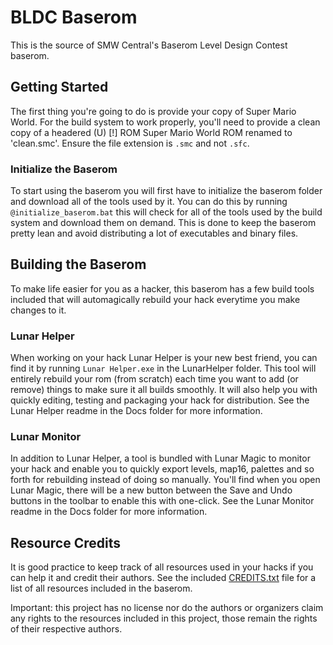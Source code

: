 # BLDC Baserom

This is the source of SMW Central's Baserom Level Design Contest baserom.

## Getting Started

The first thing you're going to do is provide your copy of Super Mario World. For the build system to work properly, you'll need to provide a clean copy of a headered (U) [!] ROM Super Mario World ROM renamed to 'clean.smc'. Ensure the file extension is `.smc` and not `.sfc`.

### Initialize the Baserom

To start using the baserom you will first have to initialize the baserom folder and download all of the tools used by it. You can do this by running `@initialize_baserom.bat` this will check for all of the tools used by the build system and download them on demand. This is done to keep the baserom pretty lean and avoid distributing a lot of executables and binary files.

## Building the Baserom

To make life easier for you as a hacker, this baserom has a few build tools included that will automagically rebuild your hack everytime you make changes to it.

### Lunar Helper

When working on your hack Lunar Helper is your new best friend, you can find it by running `Lunar Helper.exe` in the LunarHelper folder. This tool will entirely rebuild your rom (from scratch) each time you want to add (or remove) things to make sure it all builds smoothly. It will also help you with quickly editing, testing and packaging your hack for distribution. See the Lunar Helper readme in the Docs folder for more information.

### Lunar Monitor

In addition to Lunar Helper, a tool is bundled with Lunar Magic to monitor your hack and enable you to quickly export levels, map16, palettes and so forth for rebuilding instead of doing so manually. You'll find when you open Lunar Magic, there will be a new button between the Save and Undo buttons in the toolbar to enable this with one-click. See the Lunar Monitor readme in the Docs folder for more information.

## Resource Credits

It is good practice to keep track of all resources used in your hacks if you can help it and credit their authors. See the included [CREDITS.txt](CREDITS.txt) file for a list of all resources included in the baserom.

Important: this project has no license nor do the authors or organizers claim any rights to the resources included in this project, those remain the rights of their respective authors.